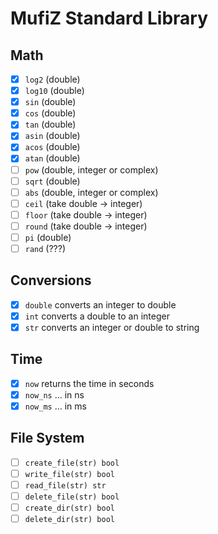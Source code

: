 # MufiZ Standard Library

## Math

- [X] `log2` (double)
- [X] `log10` (double)
- [X] `sin` (double)
- [X] `cos` (double)
- [X] `tan` (double)
- [X] `asin` (double)
- [X] `acos` (double)
- [X] `atan` (double)
- [ ] `pow` (double, integer or complex)
- [ ] `sqrt` (double)
- [ ] `abs` (double, integer or complex)
- [ ] `ceil` (take double -> integer)
- [ ] `floor` (take double -> integer)
- [ ] `round` (take double -> integer)
- [ ] `pi` (double)
- [ ] `rand` (???)

## Conversions

- [X] `double` converts an integer to double
- [X] `int` converts a double to an integer
- [X] `str` converts an integer or double to string

## Time

- [X] `now` returns the time in seconds
- [X] `now_ns` ... in ns
- [X] `now_ms` ... in ms

## File System

- [ ] `create_file(str) bool`
- [ ] `write_file(str) bool`
- [ ] `read_file(str) str` 
- [ ] `delete_file(str) bool`
- [ ] `create_dir(str) bool` 
- [ ] `delete_dir(str) bool`